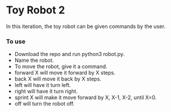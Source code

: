 # Toy Robot 2

In this iteration, the toy robot can be given commands by the user.

### To use

- Download the repo and run python3 robot.py.
- Name the robot.
- To move the robot, give it a command.
- forward X will move it forward by X steps.
- back X will move it back by X steps.
- left will have it turn left.
- right will have it turn right.
- sprint X will make it move forward by X, X-1, X-2, until X=0.
- off will turn the robot off.
